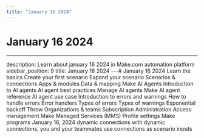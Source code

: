 ```yaml
---
title: "January 16 2024"
---
```


# January 16 2024

---
description: Learn about january 16 2024 in Make.com automation platform
sidebar_position: 9
title: January 16 2024
---# January 16 2024
Learn the basics Create your first scenario Expand your scenario Scenarios & connections Apps & modules Data & mapping Make AI Agents Introduction to AI agents AI agent best practices Manage AI agents Make AI agent reference AI agent use case Introduction to errors and warnings How to handle errors Error handlers Types of errors Types of warnings Exponential backoff Throw Organizations & teams Subscription Administration Access management Make Managed Services (MMS) Profile settings Make programs January 16, 2024 dynamic connections with dynamic connections, you and your teammates use connections as scenario inputs